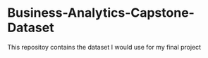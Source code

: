 # Business-Analytics-Capstone-Dataset

This repositoy contains the dataset I would use for my final project
